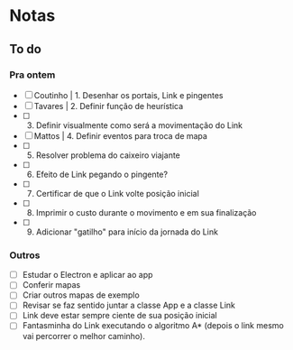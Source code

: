 # Notas

## To do

### Pra ontem

- [ ] Coutinho | 1. Desenhar os portais, Link e pingentes
- [ ] Tavares | 2. Definir função de heurística
- [ ] 3. Definir visualmente como será a movimentação do Link
- [ ] Mattos | 4. Definir eventos para troca de mapa
- [ ] 5. Resolver problema do caixeiro viajante
- [ ] 6. Efeito de Link pegando o pingente?
- [ ] 7. Certificar de que o Link volte posição inicial
- [ ] 8. Imprimir o custo durante o movimento e em sua finalização
- [ ] 9. Adicionar "gatilho" para início da jornada do Link

### Outros

- [ ] Estudar o Electron e aplicar ao app
- [ ] Conferir mapas
- [ ] Criar outros mapas de exemplo
- [ ] Revisar se faz sentido juntar a classe App e a classe Link
- [ ] Link deve estar sempre ciente de sua posição inicial
- [ ] Fantasminha do Link executando o algoritmo A* (depois o link mesmo vai percorrer o melhor caminho).
